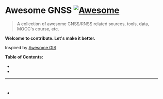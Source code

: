 # Awesome GNSS [![Awesome](https://cdn.rawgit.com/sindresorhus/awesome/d7305f38d29fed78fa85652e3a63e154dd8e8829/media/badge.svg)](https://github.com/karimi-hadi/awesome-gnss)

> A collection of awesome GNSS/RNSS related sources, tools, data, MOOC's course, etc. 

**Welcome to contribute. Let's make it better.**

Inspired by [Awesome GIS](https://github.com/sshuair/awesome-gis)

**Table of Contents:**
   - [](#)
   - [](#)
   
----

# 
- []()
